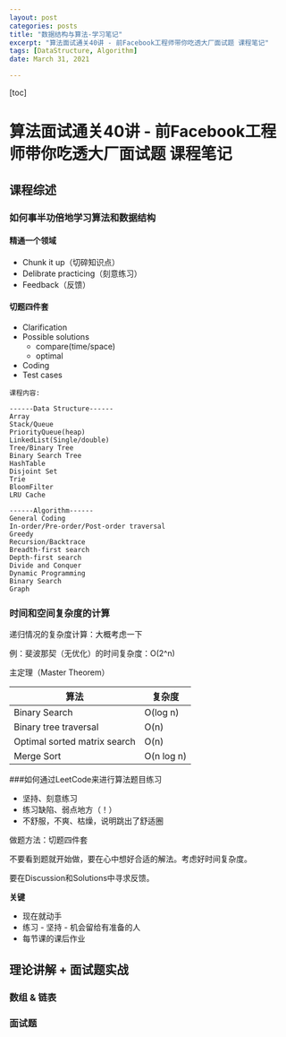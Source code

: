 ```yaml
---
layout: post
categories: posts
title: "数据结构与算法-学习笔记"
excerpt: "算法面试通关40讲 - 前Facebook工程师带你吃透大厂面试题 课程笔记"
tags: [DataStructure, Algorithm]
date: March 31, 2021

---
```




[toc]

# 算法面试通关40讲 - 前Facebook工程师带你吃透大厂面试题 课程笔记

## 课程综述

### 如何事半功倍地学习算法和数据结构

#### 精通一个领域

- Chunk it up（切碎知识点）
- Delibrate practicing（刻意练习）
- Feedback（反馈）

#### 切题四件套

- Clarification
- Possible solutions
  - compare(time/space)
  - optimal
- Coding
- Test cases



```
课程内容:

------Data Structure------
Array
Stack/Queue
PriorityQueue(heap)
LinkedList(Single/double)
Tree/Binary Tree
Binary Search Tree
HashTable
Disjoint Set
Trie
BloomFilter
LRU Cache

------Algorithm------
General Coding
In-order/Pre-order/Post-order traversal
Greedy
Recursion/Backtrace
Breadth-first search
Depth-first search
Divide and Conquer
Dynamic Programming
Binary Search
Graph

```



### 时间和空间复杂度的计算

递归情况的复杂度计算：大概考虑一下

例：斐波那契（无优化）的时间复杂度：O(2^n)



主定理（Master Theorem）

| 算法                         | 复杂度     |
| ---------------------------- | ---------- |
| Binary Search                | O(log n)   |
| Binary tree traversal        | O(n)       |
| Optimal sorted matrix search | O(n)       |
| Merge Sort                   | O(n log n) |



###如何通过LeetCode来进行算法题目练习

- 坚持、刻意练习
- 练习缺陷、弱点地方（！）
- 不舒服，不爽、枯燥，说明跳出了舒适圈



做题方法：切题四件套

不要看到题就开始做，要在心中想好合适的解法。考虑好时间复杂度。

要在Discussion和Solutions中寻求反馈。



**关键**

- 现在就动手
- 练习 - 坚持 - 机会留给有准备的人
- 每节课的课后作业



## 理论讲解 + 面试题实战

### 数组 & 链表

### 面试题

